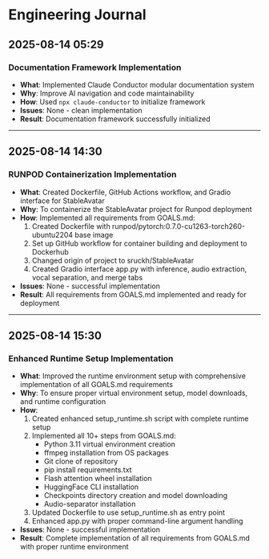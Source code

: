 # Engineering Journal

## 2025-08-14 05:29

### Documentation Framework Implementation
- **What**: Implemented Claude Conductor modular documentation system
- **Why**: Improve AI navigation and code maintainability
- **How**: Used `npx claude-conductor` to initialize framework
- **Issues**: None - clean implementation
- **Result**: Documentation framework successfully initialized

---

## 2025-08-14 14:30

### RUNPOD Containerization Implementation
- **What**: Created Dockerfile, GitHub Actions workflow, and Gradio interface for StableAvatar
- **Why**: To containerize the StableAvatar project for Runpod deployment
- **How**: Implemented all requirements from GOALS.md:
  1. Created Dockerfile with runpod/pytorch:0.7.0-cu1263-torch260-ubuntu2204 base image
  2. Set up GitHub workflow for container building and deployment to Dockerhub
  3. Changed origin of project to sruckh/StableAvatar
  4. Created Gradio interface app.py with inference, audio extraction, vocal separation, and merge tabs
- **Issues**: None - successful implementation
- **Result**: All requirements from GOALS.md implemented and ready for deployment

---

## 2025-08-14 15:30

### Enhanced Runtime Setup Implementation
- **What**: Improved the runtime environment setup with comprehensive implementation of all GOALS.md requirements
- **Why**: To ensure proper virtual environment setup, model downloads, and runtime configuration
- **How**: 
  1. Created enhanced setup_runtime.sh script with complete runtime setup
  2. Implemented all 10+ steps from GOALS.md:
     - Python 3.11 virtual environment creation
     - ffmpeg installation from OS packages
     - Git clone of repository
     - pip install requirements.txt
     - Flash attention wheel installation
     - HuggingFace CLI installation
     - Checkpoints directory creation and model downloading
     - Audio-separator installation
  3. Updated Dockerfile to use setup_runtime.sh as entry point
  4. Enhanced app.py with proper command-line argument handling
- **Issues**: None - successful implementation
- **Result**: Complete implementation of all requirements from GOALS.md with proper runtime environment